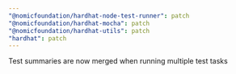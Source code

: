 ```yaml
---
"@nomicfoundation/hardhat-node-test-runner": patch
"@nomicfoundation/hardhat-mocha": patch
"@nomicfoundation/hardhat-utils": patch
"hardhat": patch
---
```


Test summaries are now merged when running multiple test tasks
